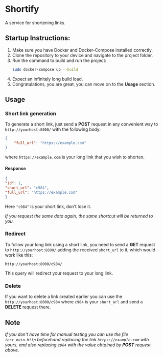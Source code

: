 # **Shortify**

A service for shortening links.

## **Startup Instructions:**

1. Make sure you have Docker and Docker-Compose installed correctly.
2. Clone the repository to your device and navigate to the project folder.
3. Run the command to build and run the project:
    ```bash
   sudo docker-compose up --build
   ```
4. Expect an infinitely long build load.
5. Congratulations, you are great, you can move on to the **Usage** section.

## **Usage**

### **Short link generation**
To generate a short link, just send a **POST** request in any convenient way to `http://yourhost:8000/` with the following body:
```json
{
    "full_url": "https://example.com" 
}
```

where `https://example.com` is your long link that you wish to shorten.

#### **Response**
```json
{
"id": 1,
"short_url": "c984",
"full_url": "https://example.com"
}
```

Here `"c984"` is your short link, don't lose it.

*If you request the same data again, the same shortcut will be returned to you.*

### **Redirect**
To follow your long link using a short link, you need to send a **GET** request to `http://yourhost:8000/` adding the received `short_url` to it, which would work like this:
```
http://yourhost:8000/c984/
```
This query will redirect your request to your long link.

### **Delete**
If you want to delete a link created earlier you can use the `http://yourhost:8000/c984` where `c984` is your `short_url` and send a **DELETE** request there.

## **Note**

*If you don't have time for manual testing you can use the file `test_main.http` beforehand replacing the link `https://example.com` with yours, and also replacing `c984` with the value obtained by **POST** request above.*